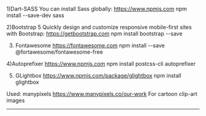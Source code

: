 1)Dart-SASS
You can install Sass globally:
https://www.npmjs.com
npm install --save-dev sass

2)Bootstrap 5
Quickly design and customize responsive mobile-first sites with Bootstrap:
https://getbootstrap.com
npm install bootstrap --save

3. Fontawesome
   https://fontawesome.com
   npm install --save @fortawesome/fontawesome-free

4)Autoprefixer
https://www.npmjs.com
npm install postcss-cli autoprefixer

5. GLightbox
   https://www.npmjs.com/package/glightbox
   npm install glightbox

Used:
manypixels
https://www.manypixels.co/our-work
For cartoon clip-art images

---
